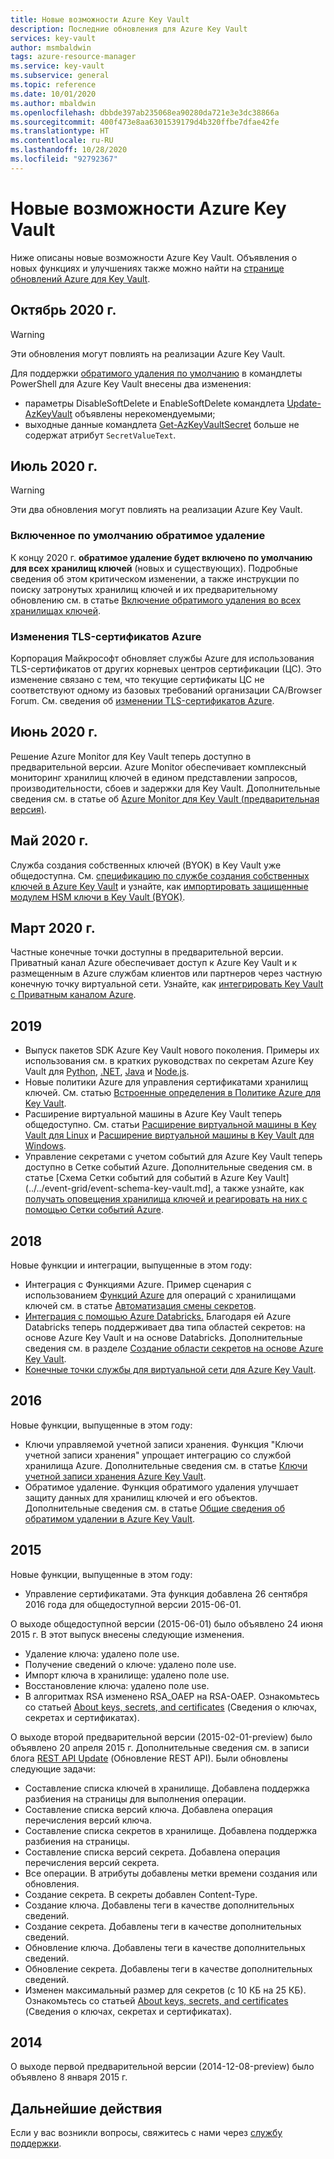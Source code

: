 ```yaml
---
title: Новые возможности Azure Key Vault
description: Последние обновления для Azure Key Vault
services: key-vault
author: msmbaldwin
tags: azure-resource-manager
ms.service: key-vault
ms.subservice: general
ms.topic: reference
ms.date: 10/01/2020
ms.author: mbaldwin
ms.openlocfilehash: dbbde397ab235068ea90280da721e3e3dc38866a
ms.sourcegitcommit: 400f473e8aa6301539179d4b320ffbe7dfae42fe
ms.translationtype: HT
ms.contentlocale: ru-RU
ms.lasthandoff: 10/28/2020
ms.locfileid: "92792367"
---
```

# <a name="whats-new-for-azure-key-vault"></a>Новые возможности Azure Key Vault

Ниже описаны новые возможности Azure Key Vault. Объявления о новых функциях и улучшениях также можно найти на [странице обновлений Azure для Key Vault](https://azure.microsoft.com/updates/?category=security&query=Key%20vault).

## <a name="october-2020"></a>Октябрь 2020 г.

> [!WARNING]
> Эти обновления могут повлиять на реализации Azure Key Vault.

Для поддержки [обратимого удаления по умолчанию](#soft-delete-on-by-default) в командлеты PowerShell для Azure Key Vault внесены два изменения:

- параметры DisableSoftDelete и EnableSoftDelete командлета [Update-AzKeyVault](/powershell/module/az.keyvault/update-azkeyvault) объявлены нерекомендуемыми;
- выходные данные командлета [Get-AzKeyVaultSecret](/powershell/module/az.keyvault/get-azkeyvaultsecret) больше не содержат атрибут `SecretValueText`.

## <a name="july-2020"></a>Июль 2020 г.

> [!WARNING]
> Эти два обновления могут повлиять на реализации Azure Key Vault.

### <a name="soft-delete-on-by-default"></a>Включенное по умолчанию обратимое удаление

К концу 2020 г. **обратимое удаление будет включено по умолчанию для всех хранилищ ключей** (новых и существующих). Подробные сведения об этом критическом изменении, а также инструкции по поиску затронутых хранилищ ключей и их предварительному обновлению см. в статье [Включение обратимого удаления во всех хранилищах ключей](soft-delete-change.md).

### <a name="azure-tls-certificate-changes"></a>Изменения TLS-сертификатов Azure

Корпорация Майкрософт обновляет службы Azure для использования TLS-сертификатов от других корневых центров сертификации (ЦС). Это изменение связано с тем, что текущие сертификаты ЦС не соответствуют одному из базовых требований организации CA/Browser Forum.  См. сведения об [изменении TLS-сертификатов Azure](../../security/fundamentals/tls-certificate-changes.md).

## <a name="june-2020"></a>Июнь 2020 г.

Решение Azure Monitor для Key Vault теперь доступно в предварительной версии.  Azure Monitor обеспечивает комплексный мониторинг хранилищ ключей в едином представлении запросов, производительности, сбоев и задержки для Key Vault. Дополнительные сведения см. в статье об [Azure Monitor для Key Vault (предварительная версия)](../../azure-monitor/insights/key-vault-insights-overview.md).

## <a name="may-2020"></a>Май 2020 г.

Служба создания собственных ключей (BYOK) в Key Vault уже общедоступна. См. [спецификацию по службе создания собственных ключей в Azure Key Vault](../keys/byok-specification.md) и узнайте, как [импортировать защищенные модулем HSM ключи в Key Vault (BYOK)](../keys/hsm-protected-keys-byok.md).

## <a name="march-2020"></a>Март 2020 г.

Частные конечные точки доступны в предварительной версии. Приватный канал Azure обеспечивает доступ к Azure Key Vault и к размещенным в Azure службам клиентов или партнеров через частную конечную точку виртуальной сети.  Узнайте, как [интегрировать Key Vault с Приватным каналом Azure](private-link-service.md).

## <a name="2019"></a>2019

- Выпуск пакетов SDK Azure Key Vault нового поколения. Примеры их использования см. в кратких руководствах по секретам Azure Key Vault для [Python](../secrets/quick-create-python.md), [.NET](../secrets/quick-create-net.md), [Java](../secrets/quick-create-java.md) и [Node.js](../secrets/quick-create-node.md).
- Новые политики Azure для управления сертификатами хранилищ ключей. См. статью [Встроенные определения в Политике Azure для Key Vault](../policy-reference.md).
- Расширение виртуальной машины в Azure Key Vault теперь общедоступно.  См. статьи [Расширение виртуальной машины в Key Vault для Linux](../../virtual-machines/extensions/key-vault-linux.md) и [Расширение виртуальной машины в Key Vault для Windows](../../virtual-machines/extensions/key-vault-windows.md).
- Управление секретами с учетом событий для Azure Key Vault теперь доступно в Сетке событий Azure. Дополнительные сведения см. в статье [Схема Сетки событий для событий в Azure Key Vault](../../event-grid/event-schema-key-vault.md], а также узнайте, как [получать оповещения хранилища ключей и реагировать на них с помощью Сетки событий Azure](event-grid-tutorial.md).

## <a name="2018"></a>2018

Новые функции и интеграции, выпущенные в этом году:

- Интеграция с Функциями Azure. Пример сценария с использованием [Функций Azure](../../azure-functions/index.yml) для операций с хранилищами ключей см. в статье [Автоматизация смены секретов](../secrets/tutorial-rotation.md).
- [Интеграция с помощью Azure Databricks.](/azure/databricks/scenarios/store-secrets-azure-key-vault) Благодаря ей Azure Databricks теперь поддерживает два типа областей секретов: на основе Azure Key Vault и на основе Databricks. Дополнительные сведения см. в разделе [Создание области секретов на основе Azure Key Vault](/azure/databricks/security/secrets/secret-scopes#--create-an-azure-key-vault-backed-secret-scope).
- [Конечные точки службы для виртуальной сети для Azure Key Vault](overview-vnet-service-endpoints.md).

## <a name="2016"></a>2016

Новые функции, выпущенные в этом году:

- Ключи управляемой учетной записи хранения. Функция "Ключи учетной записи хранения" упрощает интеграцию со службой хранилища Azure. Дополнительные сведения см. в статье [Ключи учетной записи хранения Azure Key Vault](../secrets/overview-storage-keys.md).
- Обратимое удаление. Функция обратимого удаления улучшает защиту данных для хранилищ ключей и его объектов. Дополнительные сведения см. в статье [Общие сведения об обратимом удалении в Azure Key Vault](./soft-delete-overview.md).

## <a name="2015"></a>2015

Новые функции, выпущенные в этом году:
- Управление сертификатами. Эта функция добавлена 26 сентября 2016 года для общедоступной версии 2015-06-01.

О выходе общедоступной версии (2015-06-01) было объявлено 24 июня 2015 г. В этот выпуск внесены следующие изменения.
- Удаление ключа: удалено поле use.
- Получение сведений о ключе: удалено поле use.
- Импорт ключа в хранилище: удалено поле use.
- Восстановление ключа: удалено поле use.
- В алгоритмах RSA изменено RSA_OAEP на RSA-OAEP. Ознакомьтесь со статьей [About keys, secrets, and certificates](about-keys-secrets-certificates.md) (Сведения о ключах, секретах и сертификатах).

О выходе второй предварительной версии (2015-02-01-preview) было объявлено 20 апреля 2015 г. Дополнительные сведения см. в записи блога [REST API Update](/archive/blogs/kv/rest-api-update) (Обновление REST API). Были обновлены следующие задачи:

- Составление списка ключей в хранилище. Добавлена поддержка разбиения на страницы для выполнения операции.
- Составление списка версий ключа. Добавлена операция перечисления версий ключа.
- Составление списка секретов в хранилище. Добавлена поддержка разбиения на страницы.
- Составление списка версий секрета. Добавлена операция перечисления версий секрета.
- Все операции. В атрибуты добавлены метки времени создания или обновления.
- Создание секрета. В секреты добавлен Content-Type.
- Создание ключа. Добавлены теги в качестве дополнительных сведений.
- Создание секрета. Добавлены теги в качестве дополнительных сведений.
- Обновление ключа. Добавлены теги в качестве дополнительных сведений.
- Обновление секрета. Добавлены теги в качестве дополнительных сведений.
- Изменен максимальный размер для секретов (с 10 КБ на 25 КБ). Ознакомьтесь со статьей [About keys, secrets, and certificates](about-keys-secrets-certificates.md) (Сведения о ключах, секретах и сертификатах).

## <a name="2014"></a>2014

О выходе первой предварительной версии (2014-12-08-preview) было объявлено 8 января 2015 г.

## <a name="next-steps"></a>Дальнейшие действия

Если у вас возникли вопросы, свяжитесь с нами через [службу поддержки](https://azure.microsoft.com/support/options/).
